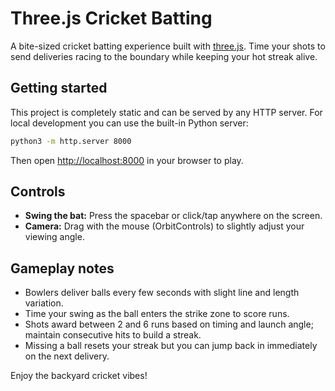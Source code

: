 # Three.js Cricket Batting

A bite-sized cricket batting experience built with [three.js](https://threejs.org/). Time your shots to send deliveries racing to the boundary while keeping your hot streak alive.

## Getting started

This project is completely static and can be served by any HTTP server. For local development you can use the built-in Python server:

```bash
python3 -m http.server 8000
```

Then open <http://localhost:8000> in your browser to play.

## Controls

- **Swing the bat:** Press the spacebar or click/tap anywhere on the screen.
- **Camera:** Drag with the mouse (OrbitControls) to slightly adjust your viewing angle.

## Gameplay notes

- Bowlers deliver balls every few seconds with slight line and length variation.
- Time your swing as the ball enters the strike zone to score runs.
- Shots award between 2 and 6 runs based on timing and launch angle; maintain consecutive hits to build a streak.
- Missing a ball resets your streak but you can jump back in immediately on the next delivery.

Enjoy the backyard cricket vibes!
